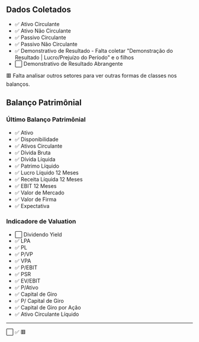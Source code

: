 ## Dados Coletados
* ✅ Ativo Circulante<br>
* ✅ Ativo Não Circulante<br>
* ✅ Passivo Circulante<br>
* ✅ Passivo Não Circulante<br>
* ✅ Demonstrativo de Resultado - Falta coletar "Demonstração do Resultado | Lucro/Prejuízo do Período" e o filhos
* ⬜ Demonstrativo de Resultado Abrangente

🟥 Falta analisar outros setores para ver outras formas de classes nos balanços.

## Balanço Patrimônial

### Último Balanço Patrimônial
* ✅ Ativo
* ✅ Disponibilidade
* ✅ Ativos Circulante
* ✅ Dívida Bruta
* ✅ Dívida Líquida
* ✅ Patrimo Líquido
* ✅ Lucro Líquido 12 Meses
* ✅ Receita Líquida 12 Meses
* ✅ EBIT 12 Meses
* ✅ Valor de Mercado
* ✅ Valor de Firma
* ✅ Expectativa 

### Indicadore de Valuation
* ⬜ Dividendo Yield
* ✅ LPA
* ✅ PL
* ✅ P/VP
* ✅ VPA
* ✅ P/EBIT
* ✅ PSR
* ✅ EV/EBIT
* ✅ P/Ativo
* ✅ Capital de Giro
* ✅ P/ Capital de Giro
* ✅ Capital de Giro por Ação
* ✅ Ativo Circulante Líquido
---
⬜ ✅ 🟥